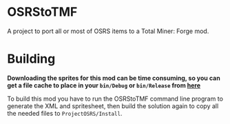 # OSRStoTMF
A project to port all or most of OSRS items to a Total Miner: Forge mod.

# Building
**Downloading the sprites for this mod can be time consuming, so you can get a file cache to place in your `bin/Debug` or `bin/Release` from [here](https://mega.nz/#!tn5QXDDD!16m1jjyEDxCXmjhp2lqy19kwcxPm2EHWtSabt0--nEE)**

To build this mod you have to run the OSRStoTMF command line program to generate the XML and spritesheet, then build  the solution again to copy all the needed files to `ProjectOSRS/Install`.